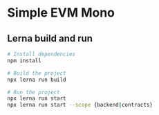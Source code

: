 # Simple EVM Mono

## Lerna build and run

```bash
# Install dependencies
npm install

# Build the project
npx lerna run build

# Run the project
npx lerna run start
npx lerna run start --scope {backend|contracts}
```
